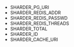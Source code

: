 - SHARDER_PG_URI
- SHARDER_REDIS_ADDR
- SHARDER_REDIS_PASSWD
- SHARDER_REDIS_THREADS
- SHARDER_TOTAL
- SHARDER_ID
- SHARDER_CACHE_URI